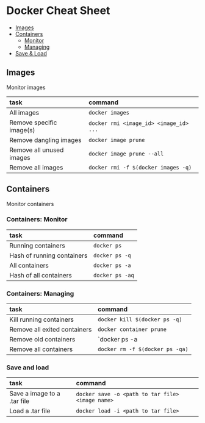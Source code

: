 Docker Cheat Sheet
===============

* [Images](#user-content-images)
* [Containers](#user-content-containers)
  * [Monitor](#user-content-containers-monitor)
  * [Managing](#user-content-containers-managing)
* [Save & Load](#user-content-save-and-load)


## Images
Monitor images

| task | command |
|:-----|:--------|
| All images | `docker images` |
| Remove specific image(s) | `docker rmi <image_id> <image_id> ...` |
| Remove dangling images | `docker image prune` |
| Remove all unused images	 | `docker image prune --all` |
| Remove all images	 | `docker rmi -f $(docker images -q)` |


## Containers
Monitor containers


### Containers: Monitor

| task | command |
|:-----|:--------|
| Running containers | `docker ps` |
| Hash of running containers | `docker ps -q` |
| All containers | `docker ps -a` |
| Hash of all containers | `docker ps -aq` |


### Containers: Managing

| task | command |
|:-----|:--------|
| Kill running containers | `docker kill $(docker ps -q)` |
| Remove all exited containers | `docker container prune` |
| Remove old containers | `docker ps -a | grep 'weeks ago' | awk '{print $1}' | xargs docker rm` |
| Remove all containers	 | `docker rm -f $(docker ps -qa)` |


### Save and load

| task | command |
|:-----|:--------|
| Save a image to a .tar file | `docker save -o <path to tar file> <image name>` |
| Load a .tar file | `docker load -i <path to tar file>` |
